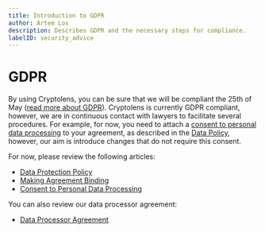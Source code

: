 ```yaml
---
title: Introduction to GDPR
author: Artem Los
description: Describes GDPR and the necessary steps for compliance.
labelID: security_advice
---
```


# GDPR

By using Cryptolens, you can be sure that we will be compliant the 25th of May ([read more about GDPR](/faq/#gdpr)). Cryptolens is currently GDPR compliant, however, we are in continuous contact with lawyers to  facilitate several procedures. For example, for now, you need to attach a [consent to personal data processing](/legal/ConsentToPersonalDataProcessing) to your agreement, as described in the [Data Policy](/legal/DataPolicy), however, our aim is introduce changes that do not require this consent.

For now, please review the following articles:

* [Data Protection Policy](/legal/DataPolicy)
* [Making Agreement Binding](/legal/MakeAgreementBinding)
* [Consent to Personal Data Processing](/legal/ConsentToPersonalDataProcessing)

You can also review our data processor agreement:

* [Data Processor Agreement](/legal/DPA)